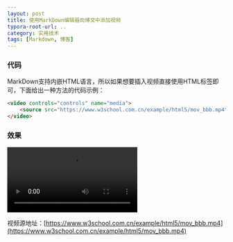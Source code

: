 ```yaml
---
layout: post
title: 使用MarkDown编辑器向博文中添加视频
typora-root-url: ..
category: 实用技术
tags: [Markdown, 博客]
---
```


### 代码

MarkDown支持内嵌HTML语言，所以如果想要插入视频直接使用HTML标签即可，下面给出一种方法的代码示例：
```html
<video controls="controls" name="media">
    <source src="https://www.w3school.com.cn/example/html5/mov_bbb.mp4" type="video/mp4">
</video>
```

### 效果

<video controls="controls" name="media">
    <source src="https://www.w3school.com.cn/example/html5/mov_bbb.mp4" type="video/mp4">
</video>

视频源地址：[https://www.w3school.com.cn/example/html5/mov_bbb.mp4](https://www.w3school.com.cn/example/html5/mov_bbb.mp4)